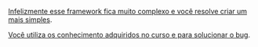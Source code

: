 [Infelizmente esse framework fica muito complexo e você resolve 
criar um mais simples](novo-framework.md).

[Você utiliza os conhecimento adquiridos no curso e para solucionar o bug](solucao/soluciona-bug.md).